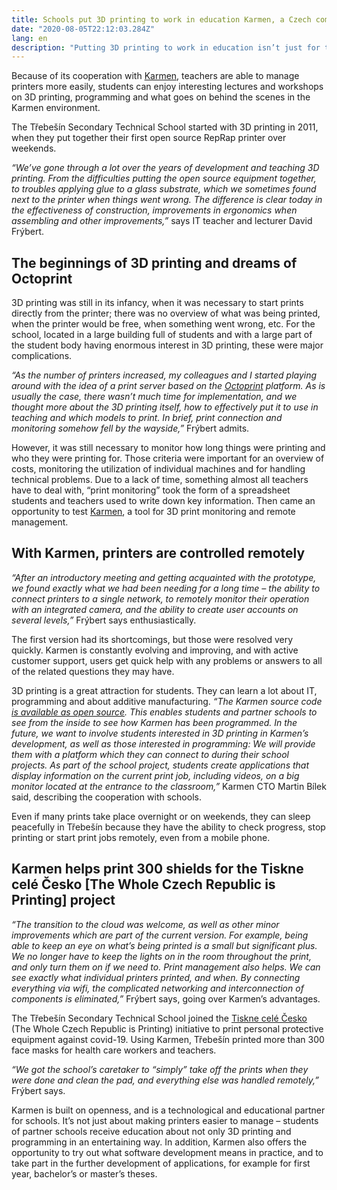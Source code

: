 ```yaml
---
title: Schools put 3D printing to work in education Karmen, a Czech company, is helping with that
date: "2020-08-05T22:12:03.284Z"
lang: en
description: "Putting 3D printing to work in education isn’t just for technical universities anymore. Many secondary schools, high schools and vocational schools have at least one 3D printer. They give their students an advantage at a time when the popularity of additive manufacturing – and its enjoyment – are constantly growing in design and industry.  3D printing is a part of education either as a specialized subject, a supplement to other subjects, or in the form of after school activities. The Třebešín Secondary Technical School is a good example."
---
```



Because of its cooperation with [Karmen](https://karmen.tech), teachers are able to manage printers more easily, students can enjoy interesting lectures and workshops on 3D printing, programming and what goes on behind the scenes in the Karmen environment.

The Třebešín Secondary Technical School started with 3D printing in 2011, when they put together their first open source RepRap printer over weekends.

*“We’ve gone through a lot over the years of development and teaching 3D printing. From the difficulties putting the open source equipment together, to troubles applying glue to a glass substrate, which we sometimes found next to the printer when things went wrong. The difference is clear today in the effectiveness of construction, improvements in ergonomics when assembling and other improvements,”* says IT teacher and lecturer David Frýbert.


The beginnings of 3D printing and dreams of Octoprint
-------------

3D printing was still in its infancy, when it was necessary to start prints directly from the printer; there was no overview of what was being printed, when the printer would be free, when something went wrong, etc. For the school, located in a large building full of students and with a large part of the student body having enormous interest in 3D printing, these were major complications.

*“As the number of printers increased, my colleagues and I started playing around with the idea of a print server based on the [Octoprint](https://octoprint.org) platform. As is usually the case, there wasn’t much time for implementation, and we thought more about the 3D printing itself, how to effectively put it to use in teaching and which models to print. In brief, print connection and monitoring somehow fell by the wayside,”* Frýbert admits.

However, it was still necessary to monitor how long things were printing and who they were printing for. Those criteria were important for an overview of costs, monitoring the utilization of individual machines and for handling technical problems. Due to a lack of time, something almost all teachers have to deal with, “print monitoring” took the form of a spreadsheet students and teachers used to write down key information. Then came an opportunity to test [Karmen](https://karmen.tech), a tool for 3D print monitoring and remote management.



With Karmen, printers are controlled remotely
-------------

*“After an introductory meeting and getting acquainted with the prototype, we found exactly what we had been needing for a long time – the ability to connect printers to a single network, to remotely monitor their operation with an integrated camera, and the ability to create user accounts on several levels,”* Frýbert says enthusiastically.

The first version had its shortcomings, but those were resolved very quickly. Karmen is constantly evolving and improving, and with active customer support, users get quick help with any problems or answers to all of the related questions they may have.

3D printing is a great attraction for students. They can learn a lot about IT, programming and about additive manufacturing. *“The Karmen source code [is available as open source](https://github.com/fragaria/karmen). This enables students and partner schools to see from the inside to see how Karmen has been programmed. In the future, we want to involve students interested in 3D printing in Karmen’s development, as well as those interested in programming: We will provide them with a platform which they can connect to during their school projects. As part of the school project, students create applications that display information on the current print job, including videos, on a big monitor located at the entrance to the classroom,”* Karmen CTO Martin Bílek said, describing the cooperation with schools.

Even if many prints take place overnight or on weekends, they can sleep peacefully in Třebešín because they have the ability to check progress, stop printing or start print jobs remotely, even from a mobile phone.




Karmen helps print 300 shields for the Tiskne celé Česko [The Whole Czech Republic is Printing] project
-------------

*“The transition to the cloud was welcome, as well as other minor improvements which are part of the current version. For example, being able to keep an eye on what’s being printed is a small but significant plus. We no longer have to keep the lights on in the room throughout the print, and only turn them on if we need to. Print management also helps. We can see exactly what individual printers printed, and when. By connecting everything via wifi, the complicated networking and interconnection of components is eliminated,”* Frýbert says, going over Karmen’s advantages.

The Třebešín Secondary Technical School joined the [Tiskne celé Česko](https://tisknecelecesko.cz/) (The Whole Czech Republic is Printing) initiative to print personal protective equipment against covid-19. Using Karmen, Třebešín printed more than 300 face masks for health care workers and teachers.

*“We got the school’s caretaker to “simply” take off the prints when they were done and clean the pad, and everything else was handled remotely,”* Frýbert says.

Karmen is built on openness, and is a technological and educational partner for schools. It’s not just about making printers easier to manage – students of partner schools receive education about not only 3D printing and programming in an entertaining way. In addition, Karmen also offers the opportunity to try out what software development means in practice, and to take part in the further development of applications, for example for first year, bachelor’s or master’s theses.

